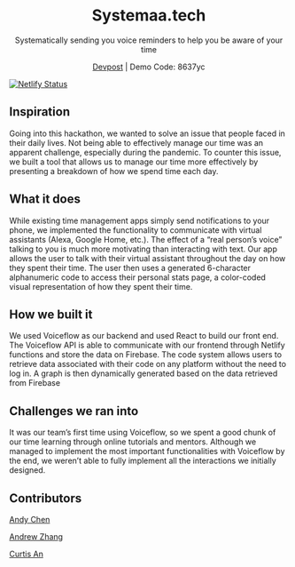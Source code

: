 <h1 align="center">Systemaa.tech</h1>
<p align="center">Systematically sending you voice reminders to help you be aware of your time</p>

<div align="center">
<a href="https://devpost.com/software/carpe-diem-u9agst">Devpost</a> | Demo Code: 8637yc</div>

[![Netlify Status](https://api.netlify.com/api/v1/badges/eaa2a594-9a19-44f8-90f8-567402b3249f/deploy-status)](https://app.netlify.com/sites/systemma/deploys)

## Inspiration

Going into this hackathon, we wanted to solve an issue that people faced in their daily lives. Not being able to effectively manage our time was an apparent challenge, especially during the pandemic. To counter this issue, we built a tool that allows us to manage our time more effectively by presenting a breakdown of how we spend time each day.

## What it does

While existing time management apps simply send notifications to your phone, we implemented the functionality to communicate with virtual assistants (Alexa, Google Home, etc.). The effect of a “real person’s voice” talking to you is much more motivating than interacting with text. Our app allows the user to talk with their virtual assistant throughout the day on how they spent their time. The user then uses a generated 6-character alphanumeric code to access their personal stats page, a color-coded visual representation of how they spent their time.

## How we built it

We used Voiceflow as our backend and used React to build our front end. The Voiceflow API is able to communicate with our frontend through Netlify functions and store the data on Firebase. The code system allows users to retrieve data associated with their code on any platform without the need to log in. A graph is then dynamically generated based on the data retrieved from Firebase

## Challenges we ran into

It was our team’s first time using Voiceflow, so we spent a good chunk of our time learning through online tutorials and mentors. Although we managed to implement the most important functionalities with Voiceflow by the end, we weren’t able to fully implement all the interactions we initially designed.

## Contributors

[Andy Chen](https://github.com/chen7944)

[Andrew Zhang](https://github.com/zhangandrew37)

[Curtis An](https://github.com/CurtisAn123)
